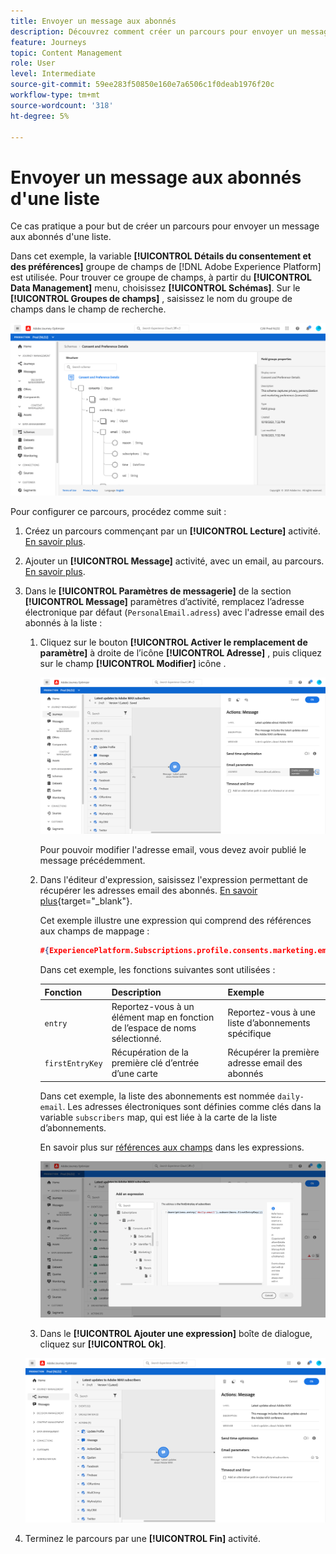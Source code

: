```yaml
---
title: Envoyer un message aux abonnés
description: Découvrez comment créer un parcours pour envoyer un message aux abonnés d'une liste
feature: Journeys
topic: Content Management
role: User
level: Intermediate
source-git-commit: 59ee283f50850e160e7a6506c1f0deab1976f20c
workflow-type: tm+mt
source-wordcount: '318'
ht-degree: 5%

---
```


# Envoyer un message aux abonnés d&#39;une liste

Ce cas pratique a pour but de créer un parcours pour envoyer un message aux abonnés d&#39;une liste.

Dans cet exemple, la variable **[!UICONTROL Détails du consentement et des préférences]** groupe de champs de [!DNL Adobe Experience Platform] est utilisée. Pour trouver ce groupe de champs, à partir du **[!UICONTROL Data Management]** menu, choisissez **[!UICONTROL Schémas]**. Sur le **[!UICONTROL Groupes de champs]** , saisissez le nom du groupe de champs dans le champ de recherche.

![Ce groupe de champs comprend l’élément abonnements](../assets/consent-and-preference-details-field-group.png)

Pour configurer ce parcours, procédez comme suit :

1. Créez un parcours commençant par un **[!UICONTROL Lecture]** activité. [En savoir plus](journey-gs.md).
1. Ajouter un **[!UICONTROL Message]** activité, avec un email, au parcours. [En savoir plus](journeys-message.md).
1. Dans le **[!UICONTROL Paramètres de messagerie]** de la section **[!UICONTROL Message]** paramètres d’activité, remplacez l’adresse électronique par défaut (`PersonalEmail.adress`) avec l&#39;adresse email des abonnés à la liste :

   1. Cliquez sur le bouton **[!UICONTROL Activer le remplacement de paramètre]** à droite de l’icône **[!UICONTROL Adresse]** , puis cliquez sur le champ **[!UICONTROL Modifier]** icône .

      ![](../assets/message-to-subscribers-uc-1.png)

      Pour pouvoir modifier l&#39;adresse email, vous devez avoir publié le message précédemment.

   1. Dans l&#39;éditeur d&#39;expression, saisissez l&#39;expression permettant de récupérer les adresses email des abonnés. [En savoir plus](https://experienceleague.adobe.com/docs/journeys/using/building-advanced-conditions-journeys/expressionadvanced.html?lang=fr){target=&quot;_blank&quot;}.

      Cet exemple illustre une expression qui comprend des références aux champs de mappage :

      ```json
      #{ExperiencePlatform.Subscriptions.profile.consents.marketing.email.subscriptions.entry('daily-email').subscribers.firstEntryKey()}
      ```

      Dans cet exemple, les fonctions suivantes sont utilisées :

      | Fonction | Description | Exemple |
      | --- | --- | --- |
      | `entry` | Reportez-vous à un élément map en fonction de l’espace de noms sélectionné. | Reportez-vous à une liste d’abonnements spécifique |
      | `firstEntryKey` | Récupération de la première clé d’entrée d’une carte | Récupérer la première adresse email des abonnés |

      Dans cet exemple, la liste des abonnements est nommée `daily-email`. Les adresses électroniques sont définies comme clés dans la variable `subscribers` map, qui est liée à la carte de la liste d’abonnements.

      En savoir plus sur [références aux champs](https://experienceleague.adobe.com/docs/journeys/using/building-advanced-conditions-journeys/syntax/field-references.html) dans les expressions.

      ![](../assets/message-to-subscribers-uc-2.png)

   1. Dans le **[!UICONTROL Ajouter une expression]** boîte de dialogue, cliquez sur **[!UICONTROL Ok]**.

   ![](../assets/message-to-subscribers-uc-3.png)

1. Terminez le parcours par une **[!UICONTROL Fin]** activité.




